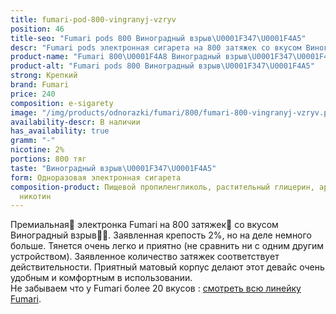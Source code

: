 ```yaml
---
title: fumari-pod-800-vingranyj-vzryv
position: 46
title-seo: "Fumari pods 800 Виноградный взрыв\U0001F347\U0001F4A5"
descr: "Fumari pods электронная сигарета на 800 затяжек со вкусом Виноградный взрыв\U0001F347\U0001F4A5"
product-name: "Fumari 800\U0001F4A8 Виноградный взрыв\U0001F347\U0001F4A5"
product-alt: "Fumari pods 800 Виноградный взрыв\U0001F347\U0001F4A5"
strong: Крепкий
brand: Fumari
price: 240
composition: e-sigarety
image: "/img/products/odnorazki/fumari/800/fumari-800-vingranyj-vzryv.png"
availability-descr: В наличии
has_availability: true
gramm: "-"
nicotine: 2%
portions: 800 тяг
taste: "Виноградный взрыв\U0001F347\U0001F4A5"
form: Одноразовая электронная сигарета
composition-product: Пищевой пропиленгликоль, растительный глицерин, ароматизатор,
  никотин
---
```


Премиальная🥇 электронка Fumari на 800 затяжек💨 со вкусом Виноградный взрыв🍇💥. Заявленная крепость 2%, но на деле немного больше. Тянется очень легко и приятно (не сравнить ни с одним другим устройством). Заявленное количество затяжек соответствует действительности. Приятный матовый корпус делают этот девайс очень удобным и комфортным в использовании.<br>
Не забываем что у Fumari более 20 вкусов : [смотреть всю линейку Fumari](/fumari).